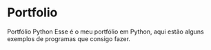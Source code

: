 # Portfolio
Portfólio Python
Esse é o meu portfólio em Python, aqui estão alguns exemplos de programas que consigo fazer.
